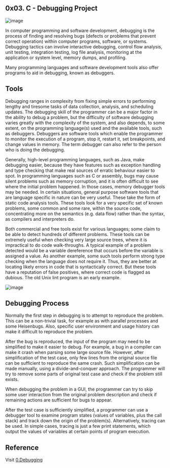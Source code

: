 ## 0x03. C - Debugging Project ##

![image](https://user-images.githubusercontent.com/105589308/194302691-4f175237-d5c4-4456-8907-dd037340bf5f.png)

In computer programming and software development, debugging is the process of finding and resolving bugs (defects or problems that prevent correct operation) within computer programs, software, or systems. Debugging tactics can involve interactive debugging, control flow analysis, unit testing, integration testing, log file analysis, monitoring at the application or system level, memory dumps, and profiling.

Many programming languages and software development tools also offer programs to aid in debugging, known as debuggers.

## Tools ##
Debugging ranges in complexity from fixing simple errors to performing lengthy and tiresome tasks of data collection, analysis, and scheduling updates. The debugging skill of the programmer can be a major factor in the ability to debug a problem, but the difficulty of software debugging varies greatly with the complexity of the system, and also depends, to some extent, on the programming language(s) used and the available tools, such as debuggers. Debuggers are software tools which enable the programmer to monitor the execution of a program, stop it, restart it, set breakpoints, and change values in memory. The term debugger can also refer to the person who is doing the debugging.

Generally, high-level programming languages, such as Java, make debugging easier, because they have features such as exception handling and type checking that make real sources of erratic behaviour easier to spot. In programming languages such as C or assembly, bugs may cause silent problems such as memory corruption, and it is often difficult to see where the initial problem happened. In those cases, memory debugger tools may be needed. In certain situations, general purpose software tools that are language specific in nature can be very useful. These take the form of static code analysis tools. These tools look for a very specific set of known problems, some common and some rare, within the source code, concentrating more on the semantics (e.g. data flow) rather than the syntax, as compilers and interpreters do.

Both commercial and free tools exist for various languages; some claim to be able to detect hundreds of different problems. These tools can be extremely useful when checking very large source trees, where it is impractical to do code walk-throughs. A typical example of a problem detected would be a variable dereference that occurs before the variable is assigned a value. As another example, some such tools perform strong type checking when the language does not require it. Thus, they are better at locating likely errors in code that is syntactically correct. But these tools have a reputation of false positives, where correct code is flagged as dubious. The old Unix lint program is an early example.

![image](https://user-images.githubusercontent.com/105589308/194302926-88442248-38ac-4f63-9030-92130263a30f.png)

## Debugging Process ##
Normally the first step in debugging is to attempt to reproduce the problem. This can be a non-trivial task, for example as with parallel processes and some Heisenbugs. Also, specific user environment and usage history can make it difficult to reproduce the problem.

After the bug is reproduced, the input of the program may need to be simplified to make it easier to debug. For example, a bug in a compiler can make it crash when parsing some large source file. However, after simplification of the test case, only few lines from the original source file can be sufficient to reproduce the same crash. Such simplification can be made manually, using a divide-and-conquer approach. The programmer will try to remove some parts of original test case and check if the problem still exists.

When debugging the problem in a GUI, the programmer can try to skip some user interaction from the original problem description and check if remaining actions are sufficient for bugs to appear.

After the test case is sufficiently simplified, a programmer can use a debugger tool to examine program states (values of variables, plus the call stack) and track down the origin of the problem(s). Alternatively, tracing can be used. In simple cases, tracing is just a few print statements, which output the values of variables at certain points of program execution.

## Reference ##
Visit [0.Debugging](https://alx-intranet.hbtn.io/rltoken/faGcpiJiejHH6GhqpmbhUw)
